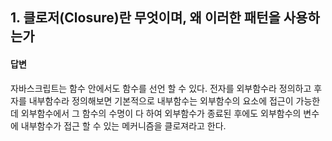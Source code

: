 ## 1. 클로저(Closure)란 무엇이며, 왜 이러한 패턴을 사용하는가

#### 답변
자바스크립트는 함수 안에서도 함수를 선언 할 수 있다. 전자를 외부함수라 정의하고 후자를 내부함수라 정의해보면 기본적으로 내부함수는 외부함수의 요소에 접근이 가능한데 외부함수에서 그 함수의 수명이 다 하여 외부함수가 종료된 후에도 외부함수의 변수에 내부함수가 접근 할 수 있는 메커니즘을 클로져라고 한다.